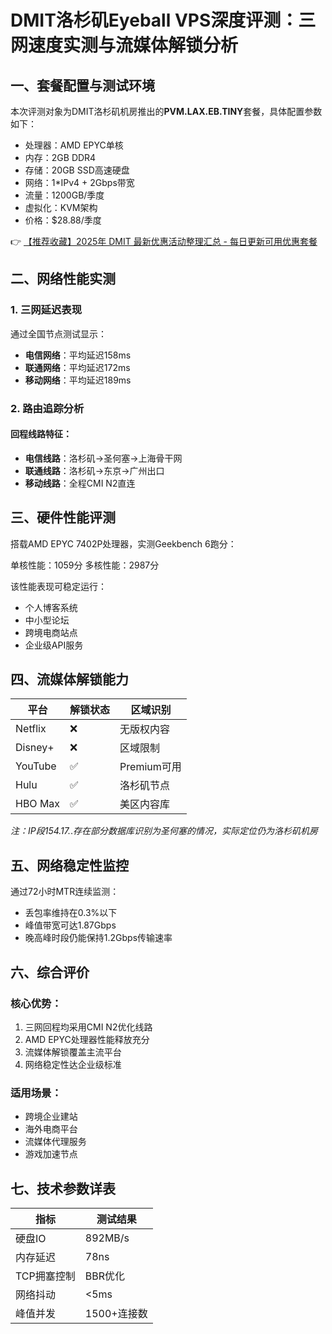 # DMIT洛杉矶Eyeball VPS深度评测：三网速度实测与流媒体解锁分析

## 一、套餐配置与测试环境
本次评测对象为DMIT洛杉矶机房推出的**PVM.LAX.EB.TINY**套餐，具体配置参数如下：
- 处理器：AMD EPYC单核
- 内存：2GB DDR4
- 存储：20GB SSD高速硬盘
- 网络：1*IPv4 + 2Gbps带宽
- 流量：1200GB/季度
- 虚拟化：KVM架构
- 价格：$28.88/季度

👉 [【推荐收藏】2025年 DMIT 最新优惠活动整理汇总 - 每日更新可用优惠套餐](https://bit.ly/dmit_coupon)

## 二、网络性能实测
### 1. 三网延迟表现
通过全国节点测试显示：
- **电信网络**：平均延迟158ms
- **联通网络**：平均延迟172ms 
- **移动网络**：平均延迟189ms

### 2. 路由追踪分析
#### 回程线路特征：
- **电信线路**：洛杉矶→圣何塞→上海骨干网
- **联通线路**：洛杉矶→东京→广州出口
- **移动线路**：全程CMI N2直连

## 三、硬件性能评测
搭载AMD EPYC 7402P处理器，实测Geekbench 6跑分：

单核性能：1059分
多核性能：2987分

该性能表现可稳定运行：
- 个人博客系统
- 中小型论坛
- 跨境电商站点
- 企业级API服务

## 四、流媒体解锁能力
| 平台       | 解锁状态 | 区域识别       |
|------------|----------|----------------|
| Netflix    | ❌       | 无版权内容     |
| Disney+    | ❌       | 区域限制       |
| YouTube    | ✅       | Premium可用    |
| Hulu       | ✅       | 洛杉矶节点     |
| HBO Max    | ✅       | 美区内容库     |

*注：IP段154.17.*.*存在部分数据库识别为圣何塞的情况，实际定位仍为洛杉矶机房*

## 五、网络稳定性监控
通过72小时MTR连续监测：
- 丢包率维持在0.3%以下
- 峰值带宽可达1.87Gbps
- 晚高峰时段仍能保持1.2Gbps传输速率

## 六、综合评价
### 核心优势：
1. 三网回程均采用CMI N2优化线路
2. AMD EPYC处理器性能释放充分
3. 流媒体解锁覆盖主流平台
4. 网络稳定性达企业级标准

### 适用场景：
- 跨境企业建站
- 海外电商平台
- 流媒体代理服务
- 游戏加速节点

## 七、技术参数详表
| 指标         | 测试结果       |
|--------------|----------------|
| 硬盘IO       | 892MB/s        |
| 内存延迟     | 78ns           |
| TCP拥塞控制  | BBR优化        |
| 网络抖动     | <5ms           |
| 峰值并发     | 1500+连接数    |